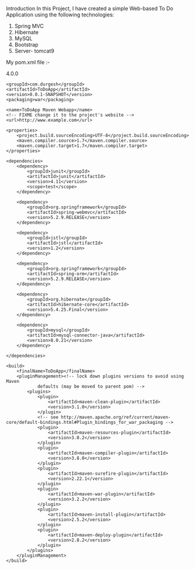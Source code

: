 Introduction
In this Project, I have created a simple Web-based To Do Application using the following technologies:

1. Spring MVC
2. Hibernate
3. MySQL
4. Bootstrap
5. Server- tomcat9

My pom.xml file :-


<?xml version="1.0" encoding="UTF-8"?>
<project xmlns="http://maven.apache.org/POM/4.0.0"
	xmlns:xsi="http://www.w3.org/2001/XMLSchema-instance"
	xsi:schemaLocation="http://maven.apache.org/POM/4.0.0 http://maven.apache.org/xsd/maven-4.0.0.xsd">
	<modelVersion>4.0.0</modelVersion>

	<groupId>com.durgesh</groupId>
	<artifactId>ToDoApp</artifactId>
	<version>0.0.1-SNAPSHOT</version>
	<packaging>war</packaging>

	<name>ToDoApp Maven Webapp</name>
	<!-- FIXME change it to the project's website -->
	<url>http://www.example.com</url>

	<properties>
		<project.build.sourceEncoding>UTF-8</project.build.sourceEncoding>
		<maven.compiler.source>1.7</maven.compiler.source>
		<maven.compiler.target>1.7</maven.compiler.target>
	</properties>

	<dependencies>
		<dependency>
			<groupId>junit</groupId>
			<artifactId>junit</artifactId>
			<version>4.11</version>
			<scope>test</scope>
		</dependency>

		<dependency>
			<groupId>org.springframework</groupId>
			<artifactId>spring-webmvc</artifactId>
			<version>5.2.9.RELEASE</version>
		</dependency>

		<dependency>
			<groupId>jstl</groupId>
			<artifactId>jstl</artifactId>
			<version>1.2</version>
		</dependency>

		<dependency>
			<groupId>org.springframework</groupId>
			<artifactId>spring-orm</artifactId>
			<version>5.2.9.RELEASE</version>
		</dependency>

		<dependency>
			<groupId>org.hibernate</groupId>
			<artifactId>hibernate-core</artifactId>
			<version>5.4.25.Final</version>
		</dependency>

		<dependency>
			<groupId>mysql</groupId>
			<artifactId>mysql-connector-java</artifactId>
			<version>8.0.21</version>
		</dependency>
    
	</dependencies>

	<build>
		<finalName>ToDoApp</finalName>
		<pluginManagement><!-- lock down plugins versions to avoid using Maven 
				defaults (may be moved to parent pom) -->
			<plugins>
				<plugin>
					<artifactId>maven-clean-plugin</artifactId>
					<version>3.1.0</version>
				</plugin>
				<!-- see http://maven.apache.org/ref/current/maven-core/default-bindings.html#Plugin_bindings_for_war_packaging -->
				<plugin>
					<artifactId>maven-resources-plugin</artifactId>
					<version>3.0.2</version>
				</plugin>
				<plugin>
					<artifactId>maven-compiler-plugin</artifactId>
					<version>3.8.0</version>
				</plugin>
				<plugin>
					<artifactId>maven-surefire-plugin</artifactId>
					<version>2.22.1</version>
				</plugin>
				<plugin>
					<artifactId>maven-war-plugin</artifactId>
					<version>3.2.2</version>
				</plugin>
				<plugin>
					<artifactId>maven-install-plugin</artifactId>
					<version>2.5.2</version>
				</plugin>
				<plugin>
					<artifactId>maven-deploy-plugin</artifactId>
					<version>2.8.2</version>
				</plugin>
			</plugins>
		</pluginManagement>
	</build>
</project>


